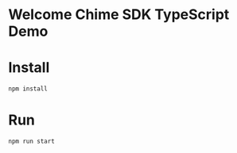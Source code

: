 # Welcome Chime SDK TypeScript Demo


# Install
```
npm install
```

# Run
```angular2html
npm run start
```